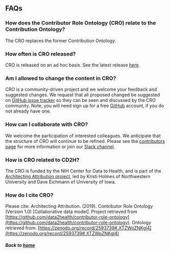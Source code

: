 ---
---
## FAQs

### How does the Contributor Role Ontology (CRO) relate to the Contribution Ontology?
The CRO replaces the former Contribution Ontology.

### How often is CRO released?
CRO is released on an ad hoc basis. See the latest release [here](https://github.com/data2health/contributor-role-ontology/releases).

### Am I allowed to change the content in CRO?
CRO is a community-driven project and we welcome your feedback and suggested changes. We request that all proposed changed be suggested on [GitHub issue tracker](https://github.com/data2health/contributor-role-ontology) so they can be seen and discussed by the CRO community. Note, you will need sign up for a free [GitHub](https:github.com) account, if you do not already have one.

### How can I collaborate with CRO?
We welcome the participation of interested colleagues. We anticipate that the structure of CRO will continue to be refined. Please see the [contributors page](https://data2health.github.io/contributor-role-ontology/pages/contributors.html) for more information or join our [Slack channel](https://cd2h.slack.com/?redir=%2Fmessages%2FCE75A2EF3).

### How is CRO related to CD2H?
The CRO is funded by the NIH Center for Data to Health, and is part of the [Architecting Attribution project](https://github.com/data2health/architecting_attribution), led by Kristi Holmes of Northwestern University and Dave Eichmann of University of Iowa.

### How do I cite CRO?
Please cite: Architecting Attribution. (2019). Contributor Role Ontology (Version 1.0) [Collaborative data model]. Project retrieved from [https://github.com/data2health/contributor-role-ontology](https://github.com/data2health/contributor-role-ontology). Ontology retrieved from: [https://zenodo.org/record/2593739#.XTZWoZNKgl4](https://zenodo.org/record/2593739#.XTZWoZNKgl4)

##### Back to [home](https://data2health.github.io/contributor-role-ontology/)
